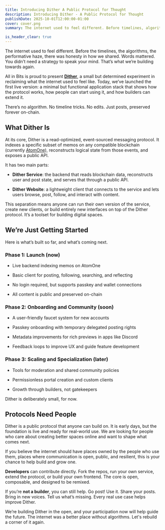 ```yaml
---
title: Introducing Dither A Public Protocol for Thought
description: Introducing Dither - A Public Protocol for Thought
publishDate: 2025-10-01T12:00:00-01:00
cover: cover.png
summary: The internet used to feel different. Before timelines, algorithms, the performative haze, there was honesty. Words mattered. You didn’t need a strategy to speak your mind. That’s what we’re building towards again.

is_header_clear: true
---
```


The internet used to feel different. Before the timelines, the algorithms, the performative haze, there was honesty in how we shared. Words mattered. You didn’t need a strategy to speak your mind. That’s what we’re building towards again.

All in Bits is proud to present **[Dither](https://dither.chat)**, a small but determined experiment in reclaiming what the internet used to feel like. Today, we’ve launched the first live version: a minimal but functional application stack that shows how the protocol works, how people can start using it, and how builders can extend it.

There’s no algorithm. No timeline tricks. No edits. Just posts, preserved forever on-chain.

## What Dither Is

At its core, Dither is a read-optimized, event-sourced messaging protocol. It indexes a specific subset of memos on any compatible blockchain (currently [AtomOne](https://atom.one/)), reconstructs logical state from those events, and exposes a public API. 

It has two main parts:

* **Dither Service**: the backend that reads blockchain data, reconstructs user and post state, and serves that through a public API.

* **Dither Website**: a lightweight client that connects to the service and lets users browse, post, follow, and interact with content.

This separation means anyone can run their own version of the service, create new clients, or build entirely new interfaces on top of the Dither protocol. It’s a toolset for building digital spaces.

## We’re Just Getting Started

Here is what’s built so far, and what’s coming next.

### Phase 1: Launch (now)

* Live backend indexing memos on AtomOne

* Basic client for posting, following, searching, and reflecting

* No login required, but supports passkey and wallet connections

* All content is public and preserved on-chain

### Phase 2: Onboarding and Community (soon)

* A user-friendly faucet system for new accounts

* Passkey onboarding with temporary delegated posting rights

* Metadata improvements for rich previews in apps like Discord

* Feedback loops to improve UX and guide feature development

### Phase 3: Scaling and Specialization (later)

* Tools for moderation and shared community policies

* Permissionless portal creation and custom clients

* Growth through builders, not gatekeepers

Dither is deliberately small, for now. 

## Protocols Need People

Dither is a public protocol that anyone can build on. It is early days, but the foundation is live and ready for real-world use. We are looking for people who care about creating better spaces online and want to shape what comes next.

If you believe the internet should have places owned by the people who use them, places where communication is open, public, and resilient, this is your chance to help build and grow one. 

**Developers** can contribute directly. Fork the repos, run your own service, extend the protocol, or build your own frontend. The core is open, composable, and designed to be remixed.

If you’re **not a builder**, you can still help. Go post\! Use it. Share your posts. Bring in new voices. Tell us what’s missing. Every real use case helps improve Dither.

We’re building Dither in the open, and your participation now will help guide the future. The internet was a better place without algorithms. Let's rebuild a corner of it again.